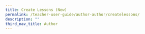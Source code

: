 ```yaml
---
title: Create Lessons (New)
permalink: /teacher-user-guide/author-author/createlessons/
description: ""
third_nav_title: Author
---
```

